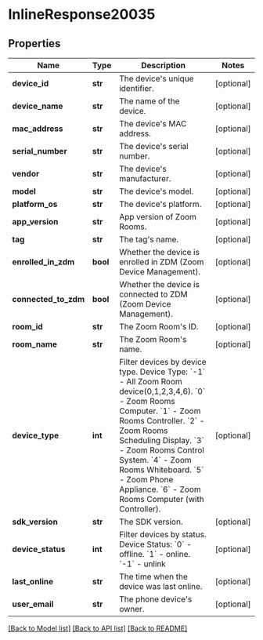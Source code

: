 # InlineResponse20035

## Properties
Name | Type | Description | Notes
------------ | ------------- | ------------- | -------------
**device_id** | **str** | The device&#x27;s unique identifier. | [optional] 
**device_name** | **str** | The name of the device. | [optional] 
**mac_address** | **str** | The device&#x27;s MAC address. | [optional] 
**serial_number** | **str** | The device&#x27;s serial number. | [optional] 
**vendor** | **str** | The device&#x27;s manufacturer. | [optional] 
**model** | **str** | The device&#x27;s model. | [optional] 
**platform_os** | **str** | The device&#x27;s platform. | [optional] 
**app_version** | **str** | App version of Zoom Rooms. | [optional] 
**tag** | **str** | The tag&#x27;s name. | [optional] 
**enrolled_in_zdm** | **bool** | Whether the device is enrolled in ZDM (Zoom Device Management). | [optional] 
**connected_to_zdm** | **bool** | Whether the device is connected to ZDM (Zoom Device Management). | [optional] 
**room_id** | **str** | The Zoom Room&#x27;s ID. | [optional] 
**room_name** | **str** | The Zoom Room&#x27;s name. | [optional] 
**device_type** | **int** | Filter devices by device type.   Device Type:    &#x60;-1&#x60; - All Zoom Room device(0,1,2,3,4,6).    &#x60;0&#x60; - Zoom Rooms Computer.    &#x60;1&#x60; - Zoom Rooms Controller.    &#x60;2&#x60; - Zoom Rooms Scheduling Display.    &#x60;3&#x60; - Zoom Rooms Control System.    &#x60;4&#x60; - Zoom Rooms Whiteboard.    &#x60;5&#x60; - Zoom Phone Appliance.    &#x60;6&#x60; - Zoom Rooms Computer (with Controller). | [optional] 
**sdk_version** | **str** | The SDK version. | [optional] 
**device_status** | **int** | Filter devices by status.    Device Status:    &#x60;0&#x60; - offline.    &#x60;1&#x60; - online.    &#x60;-1&#x60; - unlink | [optional] 
**last_online** | **str** | The time when the device was last online. | [optional] 
**user_email** | **str** | The phone device&#x27;s owner. | [optional] 

[[Back to Model list]](../README.md#documentation-for-models) [[Back to API list]](../README.md#documentation-for-api-endpoints) [[Back to README]](../README.md)


